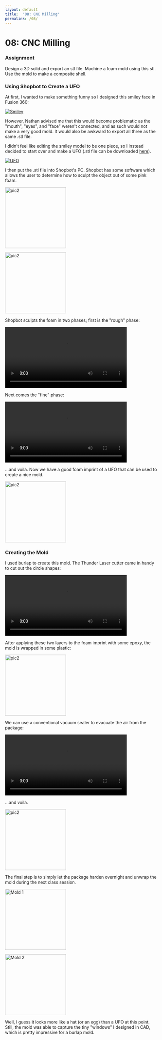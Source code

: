 ```yaml
---
layout: default
title:  "08: CNC Milling"
permalink: /08/
---
```


# 08: CNC Milling

### Assignment

Design a 3D solid and export an stl file.
Machine a foam mold using this stl.
Use the mold to make a composite shell.

### Using Shopbot to Create a UFO

At first, I wanted to make something funny so I designed this smiley face in Fusion 360:

[<img src="smiley.png" alt="Smiley">](https://kem406.github.io/PHYS-S12/08/smiley.png)

However, Nathan advised me that this would become problematic as the \"mouth\", \"eyes\", and \"face\" weren't connected, and as such would not make a very good mold. It would also be awkward to export all three as the same .stl file.

I didn't feel like editing the smiley model to be one piece, so I instead decided to start over and make a UFO \(.stl file can be downloaded [here](https://kem406.github.io/PHYS-S12/08/UFO.stl)\).

[<img src="ufo.png" alt="UFO">](https://kem406.github.io/PHYS-S12/08/ufo.png)

I then put the .stl file into Shopbot's PC. Shopbot has some software which allows the user to determine how to sculpt the object out of some pink foam.

[<img src="saucer2.jpg" alt="pic2" style="height: 200px; max-width: 48%">](https://kem406.github.io/PHYS-S12/08/saucer2.jpg)

[<img src="saucer3.jpg" alt="pic2" style="height: 200px; max-width: 48%">](https://kem406.github.io/PHYS-S12/08/saucer3.jpg)

Shopbot sculpts the foam in two phases; first is the \"rough\" phase:

<video width="400" controls>
	<source src="rough1.mp4" type="video/mp4">
</video>

Next comes the \"fine\" phase:

<video width="400" controls>
	<source src="fine1.mp4" type="video/mp4">
</video>

...and voila. Now we have a good foam imprint of a UFO that can be used to create a nice mold.

[<img src="foam.jpg" alt="pic2" style="height: 200px; max-width: 48%">](https://kem406.github.io/PHYS-S12/08/foam.jpg)

### Creating the Mold

I used burlap to create this mold. The Thunder Laser cutter came in handy to cut out the circle shapes:

<video width="400" controls>
	<source src="burlap1.mp4" type="video/mp4">
</video>

After applying these two layers to the foam imprint with some epoxy, the mold is wrapped in some plastic:

[<img src="plastic.jpg" alt="pic2" style="height: 200px; max-width: 48%">](https://kem406.github.io/PHYS-S12/08/plastic.jpg)

We can use a conventional vacuum sealer to evacuate the air from the package:

<video width="400" controls>
	<source src="vacuum.mp4" type="video/mp4">
</video>

...and voila.

[<img src="finshed.jpg" alt="pic2" style="height: 200px; max-width: 48%">](https://kem406.github.io/PHYS-S12/08/finshed.jpg)

The final step is to simply let the package harden overnight and unwrap the mold during the next class session.

[<img src="finished1.jpg" alt="Mold 1" style="height: 200px; max-width: 48%">](https://kem406.github.io/PHYS-S12/08/finished1.jpg)

[<img src="finished2.jpg" alt="Mold 2" style="height: 200px; max-width: 48%">](https://kem406.github.io/PHYS-S12/08/finished2.jpg)

Well, I guess it looks more like a hat (or an egg) than a UFO at this point. Still, the mold was able to capture the tiny "windows" I designed in CAD, which is pretty impressive for a burlap mold.
